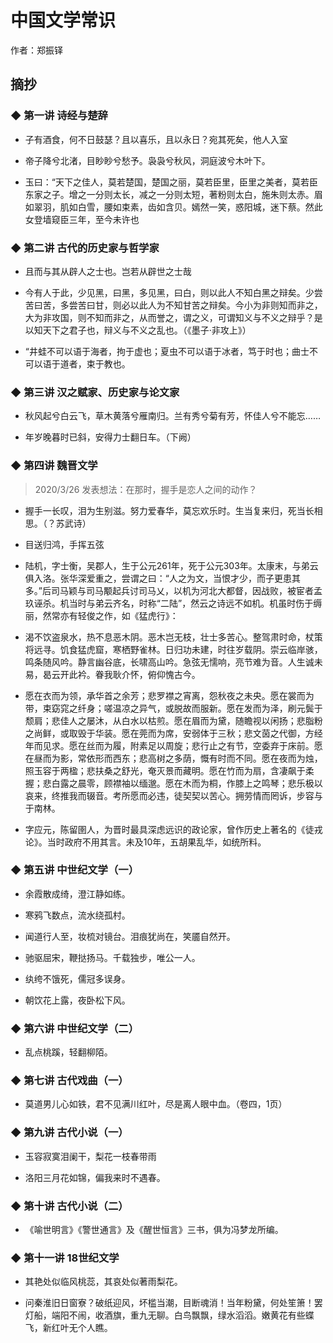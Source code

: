 # 中国文学常识

作者：郑振铎

## 摘抄


### ◆  第一讲 诗经与楚辞

- 子有酒食，何不日鼓瑟？且以喜乐，且以永日？宛其死矣，他人入室

- 帝子降兮北渚，目眇眇兮愁予。袅袅兮秋风，洞庭波兮木叶下。

- 玉曰：“天下之佳人，莫若楚国，楚国之丽，莫若臣里，臣里之美者，莫若臣东家之子。增之一分则太长，减之一分则太短，著粉则太白，施朱则太赤。眉如翠羽，肌如白雪，腰如束素，齿如含贝。嫣然一笑，惑阳城，迷下蔡。然此女登墙窥臣三年，至今未许也


### ◆  第二讲 古代的历史家与哲学家

- 且而与其从辟人之士也。岂若从辟世之士哉

- 今有人于此，少见黑，曰黑，多见黑，曰白，则以此人不知白黑之辩矣。少尝苦曰苦，多尝苦曰甘，则必以此人为不知甘苦之辩矣。今小为非则知而非之，大为非攻国，则不知而非之，从而誉之，谓之义，可谓知义与不义之辩乎？是以知天下之君子也，辩义与不义之乱也。（《墨子·非攻上》）

- “井蛙不可以语于海者，拘于虚也；夏虫不可以语于冰者，笃于时也；曲士不可以语于道者，束于教也。


### ◆  第三讲 汉之赋家、历史家与论文家

- 秋风起兮白云飞，草木黄落兮雁南归。兰有秀兮菊有芳，怀佳人兮不能忘……

- 年岁晚暮时已斜，安得力士翻日车。（下阙） 


### ◆  第四讲 魏晋文学

> 2020/3/26 发表想法：在那时，握手是恋人之间的动作？
- 握手一长叹，泪为生别滋。努力爱春华，莫忘欢乐时。生当复来归，死当长相思。（？苏武诗）

- 目送归鸿，手挥五弦

- 陆机，字士衡，吴郡人，生于公元261年，死于公元303年。太康末，与弟云俱入洛。张华深爱重之，尝谓之曰：“人之为文，当恨才少，而子更患其多。”后司马颖与司马颙起兵讨司马乂，以机为河北大都督，因战败，被宦者孟玖诬杀。机当时与弟云齐名，时称“二陆”，然云之诗远不如机。机虽时伤于缛丽，然常亦有轻俊之作，如《猛虎行》：

- 渴不饮盗泉水，热不息恶木阴。恶木岂无枝，壮士多苦心。整驾肃时命，杖策将远寻。饥食猛虎窟，寒栖野雀林。日归功未建，时往岁载阴。崇云临岸骇，鸣条随风吟。静言幽谷底，长啸高山吟。急弦无懦响，亮节难为音。人生诚未易，曷云开此衿。眷我耿介怀，俯仰愧古今。

- 愿在衣而为领，承华首之余芳；悲罗襟之宵离，怨秋夜之未央。愿在裳而为带，束窈窕之纤身；嗟温凉之异气，或脱故而服新。愿在发而为泽，刷元鬓于颓肩；悲佳人之屡沐，从白水以枯煎。愿在眉而为黛，随瞻视以闲扬；悲脂粉之尚鲜，或取毁于华装。愿在莞而为席，安弱体于三秋；悲文茵之代御，方经年而见求。愿在丝而为履，附素足以周旋；悲行止之有节，空委弃于床前。愿在昼而为影，常依形而西东；悲高树之多荫，慨有时而不同。愿在夜而为烛，照玉容于两楹；悲扶桑之舒光，奄灭景而藏明。愿在竹而为扇，含凄飙于柔握；悲白露之晨零，顾襟袖以缅邈。愿在木而为桐，作膝上之鸣琴；悲乐极以哀来，终推我而辍音。考所愿而必违，徒契契以苦心。拥劳情而罔诉，步容与于南林。

- 字应元，陈留圉人，为晋时最具深虑远识的政论家，曾作历史上著名的《徒戎论》。当时政府不用其言。未及10年，五胡果乱华，如统所料。


### ◆  第五讲 中世纪文学（一）

- 余霞散成绮，澄江静如练。

- 寒鸦飞数点，流水绕孤村。

- 闻道行人至，妆梳对镜台。泪痕犹尚在，笑靥自然开。 

- 驰驱屈宋，鞭挞扬马。千载独步，唯公一人。

- 纨绔不饿死，儒冠多误身。

- 朝饮花上露，夜卧松下风。


### ◆  第六讲 中世纪文学（二）

- 乱点桃蹊，轻翻柳陌。


### ◆  第七讲 古代戏曲（一）

- 莫道男儿心如铁，君不见满川红叶，尽是离人眼中血。（卷四，1页）


### ◆  第九讲 古代小说（一）

- 玉容寂寞泪阑干，梨花一枝春带雨

- 洛阳三月花如锦，偏我来时不遇春。


### ◆  第十讲 古代小说（二）

- 《喻世明言》《警世通言》及《醒世恒言》三书，俱为冯梦龙所编。


### ◆  第十一讲 18世纪文学

- 其艳处似临风桃蕊，其哀处似著雨梨花。

- 问秦淮旧日窗寮？破纸迎风，坏槛当潮，目断魂消！当年粉黛，何处笙箫！罢灯船，端阳不闹，收酒旗，重九无聊。白鸟飘飘，绿水滔滔。嫩黄花有些蝶飞，新红叶无个人瞧。

